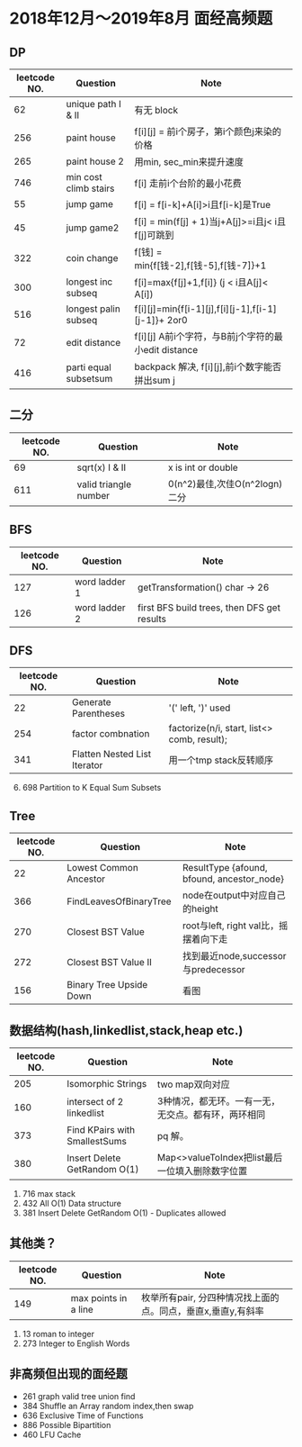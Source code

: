 # 2018年12月～2019年8月 面经高频题

## DP
| leetcode NO. | Question              | Note                                       | 
|--------------|-----------------------|--------------------------------------------| 
| 62           | unique path I & II    | 有无 block                                   | 
| 256          | paint house           | f[i][j] = 前i个房子，第i个颜色j来染的价格         | 
| 265          | paint house 2         | 用min, sec_min来提升速度                       | 
| 746          | min cost climb stairs | f[i] 走前i个台阶的最小花费                      | 
| 55           | jump game             | f[i] = f[i-k]+A[i]>i且f[i-k]是True           | 
| 45           | jump game2            | f[i] = min(f[j] + 1)当j+A[j]>=i且j< i且f[j]可跳到| 
| 322          | coin change           | f[钱] = min{f[钱-2],f[钱-5],f[钱-7]}+1         | 
| 300          | longest inc subseq    | f[i]=max{f[j]+1,f[i]} (j < i且A[j]< A[i])     | 
| 516          | longest palin subseq  | f[i][j]=min{f[i-1][j],f[i][j-1],f[i-1][j-1]}+ 2or0| 
| 72           | edit distance         | f[i][j] A前i个字符，与B前j个字符的最小edit distance|
| 416          | parti equal subsetsum | backpack 解决, f[i][j],前i个数字能否拼出sum j   |

## 二分
| leetcode NO. | Question              | Note                    | 
|--------------|-----------------------|-------------------------| 
| 69           | sqrt(x) I & II        | x is int or double      | 
| 611          | valid triangle number | 0(n^2)最佳,次佳O(n^2logn)二分 | 

## BFS
| leetcode NO. | Question      | Note                                        | 
|--------------|---------------|---------------------------------------------| 
| 127          | word ladder 1 | getTransformation() char -> 26              | 
| 126          | word ladder 2 | first BFS build trees, then DFS get results | 

## DFS
| leetcode NO. | Question                     | Note                                        | 
|--------------|------------------------------|---------------------------------------------| 
| 22           | Generate Parentheses         | '(' left, ')' used                          | 
| 254          | factor combnation            | factorize(n/i, start, list<> comb, result); | 
| 341          | Flatten Nested List Iterator | 用一个tmp stack反转顺序                        | 
6.  698 Partition to K Equal Sum Subsets

## Tree
| leetcode NO. | Question                | Note                                       | 
|--------------|-------------------------|--------------------------------------------| 
| 22           | Lowest Common Ancestor  | ResultType {afound, bfound, ancestor_node} | 
| 366          | FindLeavesOfBinaryTree  | node在output中对应自己的height                | 
| 270          | Closest BST Value       | root与left, right val比，摇摆着向下走          | 
| 272          | Closest BST Value II    | 找到最近node,successor与predecessor          | 
| 156          | Binary Tree Upside Down | 看图                                        | 

## 数据结构(hash,linkedlist,stack,heap etc.)
| leetcode NO. | Question                     | Note                               | 
|--------------|------------------------------|------------------------------------| 
| 205          | Isomorphic Strings           | two map双向对应                        | 
| 160          | intersect of 2 linkedlist    | 3种情况，都无环。一有一无，无交点。都有环，两环相同 | 
| 373          | Find KPairs with SmallestSums| pq 解。                             |
| 380          | Insert Delete GetRandom O(1) | Map<>valueToIndex把list最后一位填入删除数字位置 | 


1.  716 max stack
2.  432 All O(1) Data structure  
3.  381	Insert Delete GetRandom O(1) - Duplicates allowed

## 其他类？
| leetcode NO. | Question                     | Note                                              | 
|--------------|------------------------------|---------------------------------------------------| 
| 149          | max points in a line         |枚举所有pair, 分四种情况找上面的点。同点，垂直x,垂直y,有斜率 | 

1.  13 roman to integer
2.  273 Integer to English Words

## 非高频但出现的面经题
- 261 graph valid tree        union find
- 384	Shuffle an Array        random index,then swap   
- 636 Exclusive Time of Functions 
- 886	Possible Bipartition
- 460	LFU Cache


